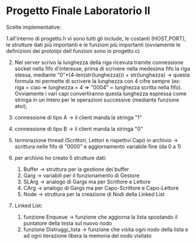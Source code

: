 # Progetto Finale Laboratorio II

Scelte implementative:

1.all'interno di progetto.h vi sono tutti gli include, le costanti (HOST,PORT), le strutture dati più importanti e le funzioni più importanti (ovviamente le definizioni dei prototipi dell funzioni sono in progetto.c)

2. Nel server scrivo la lunghezza della riga ricevuta tramite connessione socket nella fifo d'interesse, prima di scrivere nella medesima fifo la riga stessa, mediante "0"*(4-len(str(lunghezza))) + str(lunghezza) -> questa formula mi permette di scrivere la lunghezza con 4 cifre sempre (ex: riga = ciao => lunghezza = 4 => "0004" = lunghezza scritta nella fifo). Ovviamente i vari capi convertiranno questa lunghezza espressa come stringa in un intero per le operazioni successive (mediante funzione atoi);

3. connessione di tipo A  -> il client manda la stringa "1"

4. connessione di tipo B -> il client manda la stringa "0"

5. terminazione thread (Scrittori, Lettori e rispettivi Capi) in archivio -> scrittura nelle fifo di "0000" e aggiornamento variabile fine (da 0 a 1)

6. per archivio ho creato 5 strutture dati:
	1. Buffer -> struttura per la gestione dei buffer
	2. Garg -> variabili per il funzionamento di Gestore
	3. SLArg -> analogo di Gargs ma per Scrittore e Lettore
	4. CArg -> analogo di Gargs ma per Capo-Scrittore e Capo-Lettore
	5. Node -> struttura per la creazione di Nodi della Linked List

7. Linked List:
	1. funzione Enqueue -> funzione che aggiorna la lista spostando il puntatore della testa sul nuovo nodo
	2. funzione Distruggi_lista -> funzione che visita ogni nodo della lista e ad ogni iterazione libera la memoria del nodo visitato

